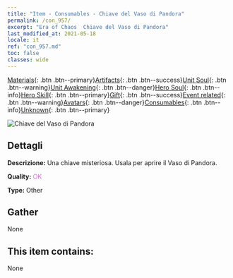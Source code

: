 ```yaml
---
title: "Item - Consumables - Chiave del Vaso di Pandora"
permalink: /con_957/
excerpt: "Era of Chaos  Chiave del Vaso di Pandora"
last_modified_at: 2021-05-18
locale: it
ref: "con_957.md"
toc: false
classes: wide
---
```

 [Materials](/ItemsIT/){: .btn .btn--primary}[Artifacts](/ItemsIT/Artifacts/){: .btn .btn--success}[Unit Soul](/ItemsIT/UnitSoul/){: .btn .btn--warning}[Unit Awakening](/ItemsIT/UnitAwakening/){: .btn .btn--danger}[Hero Soul](/ItemsIT/HeroSoul/){: .btn .btn--info}[Hero Skill](/ItemsIT/HeroSkill/){: .btn .btn--primary}[Gift](/ItemsIT/Gift/){: .btn .btn--success}[Event related](/ItemsIT/Events/){: .btn .btn--warning}[Avatars](/ItemsIT/Avatars/){: .btn .btn--danger}[Consumables](/ItemsIT/Consumables/){: .btn .btn--info}[Unknown](/ItemsIT/Unknown/){: .btn .btn--primary}

 ![Chiave del Vaso di Pandora](/images/t/i_40052.png)

## Dettagli
 **Descrizione:** Una chiave misteriosa. Usala per aprire il Vaso di Pandora.

 **Quality:** <span style="color: #DA70D6">OK</span>

 **Type:** Other

## Gather

  None

## This item contains:

  None

